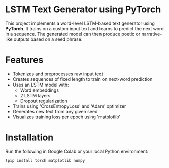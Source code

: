 
# LSTM Text Generator using PyTorch

This project implements a word-level LSTM-based text generator using **PyTorch**. It trains on a custom input text and learns to predict the next word in a sequence. The generated model can then produce poetic or narrative-like outputs based on a seed phrase.

# Features

- Tokenizes and preprocesses raw input text
- Creates sequences of fixed length to train on next-word prediction
- Uses an LSTM model with:
  - Word embeddings
  - 2 LSTM layers
  - Dropout regularization
- Trains using 'CrossEntropyLoss' and 'Adam' optimizer
- Generates new text from any given seed
- Visualizes training loss per epoch using 'matplotlib'


# Installation

Run the following in Google Colab or your local Python environment:

```bash
!pip install torch matplotlib numpy
